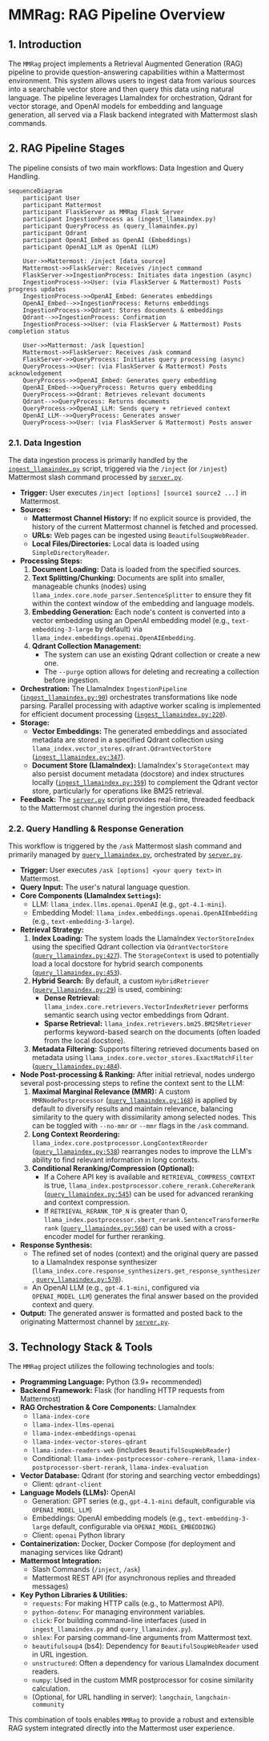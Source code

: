 # MMRag: RAG Pipeline Overview

## 1. Introduction

The `MMRag` project implements a Retrieval Augmented Generation (RAG) pipeline to provide question-answering capabilities within a Mattermost environment. This system allows users to ingest data from various sources into a searchable vector store and then query this data using natural language. The pipeline leverages LlamaIndex for orchestration, Qdrant for vector storage, and OpenAI models for embedding and language generation, all served via a Flask backend integrated with Mattermost slash commands.

## 2. RAG Pipeline Stages

The pipeline consists of two main workflows: Data Ingestion and Query Handling.

```mermaid
sequenceDiagram
    participant User
    participant Mattermost
    participant FlaskServer as MMRag Flask Server
    participant IngestionProcess as (ingest_llamaindex.py)
    participant QueryProcess as (query_llamaindex.py)
    participant Qdrant
    participant OpenAI_Embed as OpenAI (Embeddings)
    participant OpenAI_LLM as OpenAI (LLM)

    User->>Mattermost: /inject [data_source]
    Mattermost->>FlaskServer: Receives /inject command
    FlaskServer->>IngestionProcess: Initiates data ingestion (async)
    IngestionProcess->>User: (via FlaskServer & Mattermost) Posts progress updates
    IngestionProcess->>OpenAI_Embed: Generates embeddings
    OpenAI_Embed-->>IngestionProcess: Returns embeddings
    IngestionProcess->>Qdrant: Stores documents & embeddings
    Qdrant-->>IngestionProcess: Confirmation
    IngestionProcess->>User: (via FlaskServer & Mattermost) Posts completion status

    User->>Mattermost: /ask [question]
    Mattermost->>FlaskServer: Receives /ask command
    FlaskServer->>QueryProcess: Initiates query processing (async)
    QueryProcess->>User: (via FlaskServer & Mattermost) Posts acknowledgement
    QueryProcess->>OpenAI_Embed: Generates query embedding
    OpenAI_Embed-->>QueryProcess: Returns query embedding
    QueryProcess->>Qdrant: Retrieves relevant documents
    Qdrant-->>QueryProcess: Returns documents
    QueryProcess->>OpenAI_LLM: Sends query + retrieved context
    OpenAI_LLM-->>QueryProcess: Generates answer
    QueryProcess->>User: (via FlaskServer & Mattermost) Posts answer
```

### 2.1. Data Ingestion

The data ingestion process is primarily handled by the [`ingest_llamaindex.py`](ingest_llamaindex.py:1) script, triggered via the `/inject` (or `/injest`) Mattermost slash command processed by [`server.py`](server.py:1).

*   **Trigger:** User executes `/inject [options] [source1 source2 ...]` in Mattermost.
*   **Sources:**
    *   **Mattermost Channel History:** If no explicit source is provided, the history of the current Mattermost channel is fetched and processed.
    *   **URLs:** Web pages can be ingested using `BeautifulSoupWebReader`.
    *   **Local Files/Directories:** Local data is loaded using `SimpleDirectoryReader`.
*   **Processing Steps:**
    1.  **Document Loading:** Data is loaded from the specified sources.
    2.  **Text Splitting/Chunking:** Documents are split into smaller, manageable chunks (nodes) using `llama_index.core.node_parser.SentenceSplitter` to ensure they fit within the context window of the embedding and language models.
    3.  **Embedding Generation:** Each node's content is converted into a vector embedding using an OpenAI embedding model (e.g., `text-embedding-3-large` by default) via `llama_index.embeddings.openai.OpenAIEmbedding`.
    4.  **Qdrant Collection Management:**
        *   The system can use an existing Qdrant collection or create a new one.
        *   The `--purge` option allows for deleting and recreating a collection before ingestion.
*   **Orchestration:** The LlamaIndex `IngestionPipeline` ([`ingest_llamaindex.py:90`](ingest_llamaindex.py:90)) orchestrates transformations like node parsing. Parallel processing with adaptive worker scaling is implemented for efficient document processing ([`ingest_llamaindex.py:220`](ingest_llamaindex.py:220)).
*   **Storage:**
    *   **Vector Embeddings:** The generated embeddings and associated metadata are stored in a specified Qdrant collection using `llama_index.vector_stores.qdrant.QdrantVectorStore` ([`ingest_llamaindex.py:347`](ingest_llamaindex.py:347)).
    *   **Document Store (LlamaIndex):** LlamaIndex's `StorageContext` may also persist document metadata (docstore) and index structures locally ([`ingest_llamaindex.py:359`](ingest_llamaindex.py:359)) to complement the Qdrant vector store, particularly for operations like BM25 retrieval.
*   **Feedback:** The [`server.py`](server.py:471) script provides real-time, threaded feedback to the Mattermost channel during the ingestion process.

### 2.2. Query Handling & Response Generation

This workflow is triggered by the `/ask` Mattermost slash command and primarily managed by [`query_llamaindex.py`](query_llamaindex.py:1), orchestrated by [`server.py`](server.py:91).

*   **Trigger:** User executes `/ask [options] <your query text>` in Mattermost.
*   **Query Input:** The user's natural language question.
*   **Core Components (LlamaIndex `Settings`):**
    *   LLM: `llama_index.llms.openai.OpenAI` (e.g., `gpt-4.1-mini`).
    *   Embedding Model: `llama_index.embeddings.openai.OpenAIEmbedding` (e.g., `text-embedding-3-large`).
*   **Retrieval Strategy:**
    1.  **Index Loading:** The system loads the LlamaIndex `VectorStoreIndex` using the specified Qdrant collection via `QdrantVectorStore` ([`query_llamaindex.py:427`](query_llamaindex.py:427)). The `StorageContext` is used to potentially load a local docstore for hybrid search components ([`query_llamaindex.py:453`](query_llamaindex.py:453)).
    2.  **Hybrid Search:** By default, a custom `HybridRetriever` ([`query_llamaindex.py:29`](query_llamaindex.py:29)) is used, combining:
        *   **Dense Retrieval:** `llama_index.core.retrievers.VectorIndexRetriever` performs semantic search using vector embeddings from Qdrant.
        *   **Sparse Retrieval:** `llama_index.retrievers.bm25.BM25Retriever` performs keyword-based search on the documents (often loaded from the local docstore).
    3.  **Metadata Filtering:** Supports filtering retrieved documents based on metadata using `llama_index.core.vector_stores.ExactMatchFilter` ([`query_llamaindex.py:484`](query_llamaindex.py:484)).
*   **Node Post-processing & Ranking:** After initial retrieval, nodes undergo several post-processing steps to refine the context sent to the LLM:
    1.  **Maximal Marginal Relevance (MMR):** A custom `MMRNodePostprocessor` ([`query_llamaindex.py:168`](query_llamaindex.py:168)) is applied by default to diversify results and maintain relevance, balancing similarity to the query with dissimilarity among selected nodes. This can be toggled with `--no-mmr` or `--mmr` flags in the `/ask` command.
    2.  **Long Context Reordering:** `llama_index.core.postprocessor.LongContextReorder` ([`query_llamaindex.py:538`](query_llamaindex.py:538)) rearranges nodes to improve the LLM's ability to find relevant information in long contexts.
    3.  **Conditional Reranking/Compression (Optional):**
        *   If a Cohere API key is available and `RETRIEVAL_COMPRESS_CONTEXT` is true, `llama_index.postprocessor.cohere_rerank.CohereRerank` ([`query_llamaindex.py:545`](query_llamaindex.py:545)) can be used for advanced reranking and context compression.
        *   If `RETRIEVAL_RERANK_TOP_N` is greater than 0, `llama_index.postprocessor.sbert_rerank.SentenceTransformerRerank` ([`query_llamaindex.py:560`](query_llamaindex.py:560)) can be used with a cross-encoder model for further reranking.
*   **Response Synthesis:**
    *   The refined set of nodes (context) and the original query are passed to a LlamaIndex response synthesizer (`llama_index.core.response_synthesizers.get_response_synthesizer`, [`query_llamaindex.py:570`](query_llamaindex.py:570)).
    *   An OpenAI LLM (e.g., `gpt-4.1-mini`, configured via `OPENAI_MODEL_LLM`) generates the final answer based on the provided context and query.
*   **Output:** The generated answer is formatted and posted back to the originating Mattermost channel by [`server.py`](server.py:436).

## 3. Technology Stack & Tools

The `MMRag` project utilizes the following technologies and tools:

*   **Programming Language:** Python (3.9+ recommended)
*   **Backend Framework:** Flask (for handling HTTP requests from Mattermost)
*   **RAG Orchestration & Core Components:** LlamaIndex
    *   `llama-index-core`
    *   `llama-index-llms-openai`
    *   `llama-index-embeddings-openai`
    *   `llama-index-vector-stores-qdrant`
    *   `llama-index-readers-web` (includes `BeautifulSoupWebReader`)
    *   Conditional: `llama-index-postprocessor-cohere-rerank`, `llama-index-postprocessor-sbert-rerank`, `llama-index-evaluation`
*   **Vector Database:** Qdrant (for storing and searching vector embeddings)
    *   Client: `qdrant-client`
*   **Language Models (LLMs):** OpenAI
    *   Generation: GPT series (e.g., `gpt-4.1-mini` default, configurable via `OPENAI_MODEL_LLM`)
    *   Embeddings: OpenAI embedding models (e.g., `text-embedding-3-large` default, configurable via `OPENAI_MODEL_EMBEDDING`)
    *   Client: `openai` Python library
*   **Containerization:** Docker, Docker Compose (for deployment and managing services like Qdrant)
*   **Mattermost Integration:**
    *   Slash Commands (`/inject`, `/ask`)
    *   Mattermost REST API (for asynchronous replies and threaded messages)
*   **Key Python Libraries & Utilities:**
    *   `requests`: For making HTTP calls (e.g., to Mattermost API).
    *   `python-dotenv`: For managing environment variables.
    *   `click`: For building command-line interfaces (used in `ingest_llamaindex.py` and `query_llamaindex.py`).
    *   `shlex`: For parsing command-line arguments from Mattermost text.
    *   `beautifulsoup4` (bs4): Dependency for `BeautifulSoupWebReader` used in URL ingestion.
    *   `unstructured`: Often a dependency for various LlamaIndex document readers.
    *   `numpy`: Used in the custom MMR postprocessor for cosine similarity calculation.
    *   (Optional, for URL handling in server): `langchain`, `langchain-community`

This combination of tools enables `MMRag` to provide a robust and extensible RAG system integrated directly into the Mattermost user experience.
